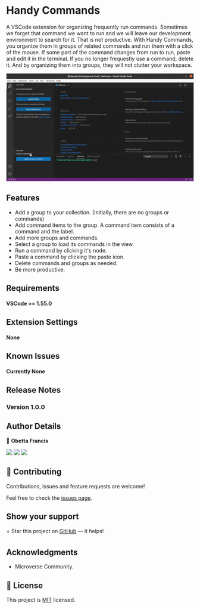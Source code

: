 # Handy Commands

A VSCode extension for organizing frequently run commands.
Sometimes we forget that command we want to run and we will leave our development environment to search for it. That is not productive. With Handy Commands, you organize them in groups of related commands and run them with a click of the mouse. If some part of the command changes from run to run, paste and edit it in the terminal. If you no longer frequestly use a command, delete it. And by organizing them into groups, they will not clutter your workspace.

![screenshot](./assets/screenshot.gif)

## Features

- Add a group to your collection. (Initially, there are no groups or commands)
- Add command items to the group. A command item consists of a command and the label.
- Add more groups and commands.
- Select a group to load its commands in the view.
- Run a command by clicking it's node.
- Paste a command by clicking the paste icon.
- Delete commands and groups as needed.
- Be more productive.

## Requirements

#### VSCode >= 1.55.0

## Extension Settings

#### None

## Known Issues

#### Currently None

## Release Notes

### Version 1.0.0

## Author Details

👤 **Obetta Francis**

[![](https://img.shields.io/badge/GitHub-100000?style=for-the-badge&logo=github&logoColor=white)](https://github.com/chasscepts) [![](https://img.shields.io/badge/Twitter-1DA1F2?style=for-the-badge&logo=twitter&logoColor=white)](https://twitter.com/chasscepts) [![](https://img.shields.io/badge/LinkedIn-0077B5?style=for-the-badge&logo=linkedin&logoColor=white)](https://www.linkedin.com/in/chasscepts/)

## 🤝 Contributing

Contributions, issues and feature requests are welcome!

Feel free to check the [issues page](https://github.com/chasscepts/handy-commands/issues).

## Show your support

⭐ Star this project on [GitHub](https://github.com/chasscepts/handy-commands/) — it helps!

## Acknowledgments

- Microverse Community.

## 📝 License

This project is [MIT](./LICENSE) licensed.
